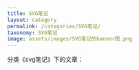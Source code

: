```yaml
---
title: SVG笔记
layout: category
permalink: /categories/SVG笔记/
taxonomy: SVG笔记
image: assets/images/SVG笔记的banner图.png
---
```


分类《svg笔记》下的文章：